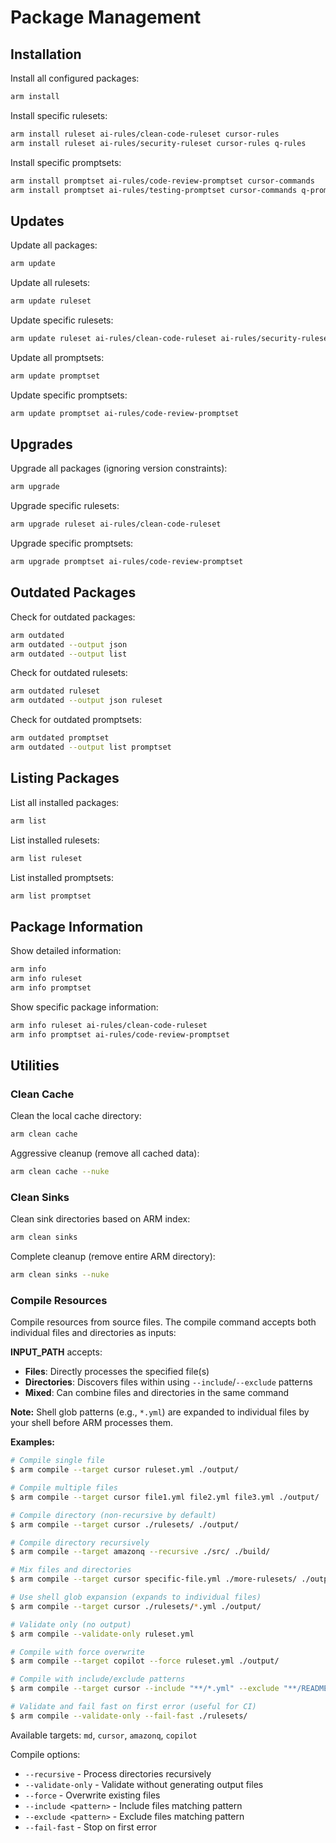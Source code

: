 # Package Management

## Installation

Install all configured packages:
```bash
arm install
```

Install specific rulesets:
```bash
arm install ruleset ai-rules/clean-code-ruleset cursor-rules
arm install ruleset ai-rules/security-ruleset cursor-rules q-rules
```

Install specific promptsets:
```bash
arm install promptset ai-rules/code-review-promptset cursor-commands
arm install promptset ai-rules/testing-promptset cursor-commands q-prompts
```

## Updates

Update all packages:
```bash
arm update
```

Update all rulesets:
```bash
arm update ruleset
```

Update specific rulesets:
```bash
arm update ruleset ai-rules/clean-code-ruleset ai-rules/security-ruleset
```

Update all promptsets:
```bash
arm update promptset
```

Update specific promptsets:
```bash
arm update promptset ai-rules/code-review-promptset
```

## Upgrades

Upgrade all packages (ignoring version constraints):
```bash
arm upgrade
```

Upgrade specific rulesets:
```bash
arm upgrade ruleset ai-rules/clean-code-ruleset
```

Upgrade specific promptsets:
```bash
arm upgrade promptset ai-rules/code-review-promptset
```

## Outdated Packages

Check for outdated packages:
```bash
arm outdated
arm outdated --output json
arm outdated --output list
```

Check for outdated rulesets:
```bash
arm outdated ruleset
arm outdated --output json ruleset
```

Check for outdated promptsets:
```bash
arm outdated promptset
arm outdated --output list promptset
```

## Listing Packages

List all installed packages:
```bash
arm list
```

List installed rulesets:
```bash
arm list ruleset
```

List installed promptsets:
```bash
arm list promptset
```

## Package Information

Show detailed information:
```bash
arm info
arm info ruleset
arm info promptset
```

Show specific package information:
```bash
arm info ruleset ai-rules/clean-code-ruleset
arm info promptset ai-rules/code-review-promptset
```

## Utilities

### Clean Cache

Clean the local cache directory:
```bash
arm clean cache
```

Aggressive cleanup (remove all cached data):
```bash
arm clean cache --nuke
```

### Clean Sinks

Clean sink directories based on ARM index:
```bash
arm clean sinks
```

Complete cleanup (remove entire ARM directory):
```bash
arm clean sinks --nuke
```

### Compile Resources

Compile resources from source files. The compile command accepts both individual files and directories as inputs:

**INPUT_PATH** accepts:
- **Files**: Directly processes the specified file(s)
- **Directories**: Discovers files within using `--include`/`--exclude` patterns
- **Mixed**: Can combine files and directories in the same command

**Note:** Shell glob patterns (e.g., `*.yml`) are expanded to individual files by your shell before ARM processes them.

**Examples:**
```bash
# Compile single file
$ arm compile --target cursor ruleset.yml ./output/

# Compile multiple files
$ arm compile --target cursor file1.yml file2.yml file3.yml ./output/

# Compile directory (non-recursive by default)
$ arm compile --target cursor ./rulesets/ ./output/

# Compile directory recursively
$ arm compile --target amazonq --recursive ./src/ ./build/

# Mix files and directories
$ arm compile --target cursor specific-file.yml ./more-rulesets/ ./output/

# Use shell glob expansion (expands to individual files)
$ arm compile --target cursor ./rulesets/*.yml ./output/

# Validate only (no output)
$ arm compile --validate-only ruleset.yml

# Compile with force overwrite
$ arm compile --target copilot --force ruleset.yml ./output/

# Compile with include/exclude patterns
$ arm compile --target cursor --include "**/*.yml" --exclude "**/README.md" ./src/ ./build/

# Validate and fail fast on first error (useful for CI)
$ arm compile --validate-only --fail-fast ./rulesets/
```

Available targets: `md`, `cursor`, `amazonq`, `copilot`

Compile options:
- `--recursive` - Process directories recursively
- `--validate-only` - Validate without generating output files
- `--force` - Overwrite existing files
- `--include <pattern>` - Include files matching pattern
- `--exclude <pattern>` - Exclude files matching pattern
- `--fail-fast` - Stop on first error
